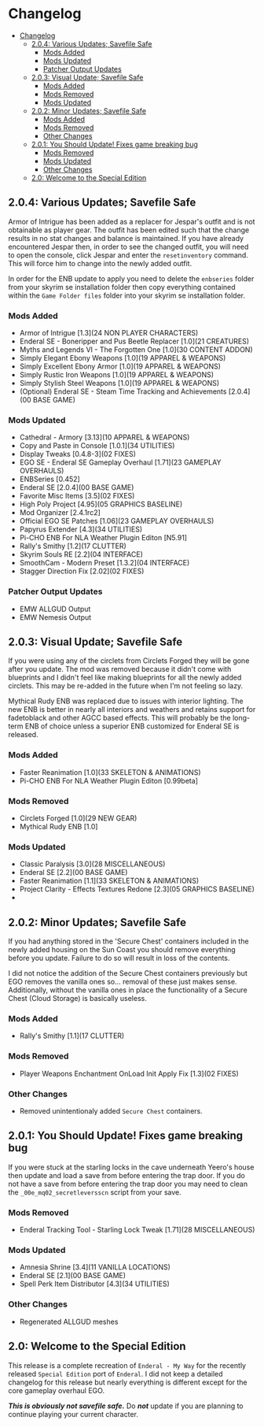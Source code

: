 # Changelog

- [Changelog](#changelog)
  - [2.0.4: Various Updates; Savefile Safe](#204-various-updates-savefile-safe)
    - [Mods Added](#mods-added)
    - [Mods Updated](#mods-updated)
    - [Patcher Output Updates](#patcher-output-updates)
  - [2.0.3: Visual Update; Savefile Safe](#203-visual-update-savefile-safe)
    - [Mods Added](#mods-added-1)
    - [Mods Removed](#mods-removed)
    - [Mods Updated](#mods-updated-1)
  - [2.0.2: Minor Updates; Savefile Safe](#202-minor-updates-savefile-safe)
    - [Mods Added](#mods-added-2)
    - [Mods Removed](#mods-removed-1)
    - [Other Changes](#other-changes)
  - [2.0.1: You Should Update! Fixes game breaking bug](#201-you-should-update-fixes-game-breaking-bug)
    - [Mods Removed](#mods-removed-2)
    - [Mods Updated](#mods-updated-2)
    - [Other Changes](#other-changes-1)
  - [2.0: Welcome to the Special Edition](#20-welcome-to-the-special-edition)

## 2.0.4: Various Updates; Savefile Safe

Armor of Intrigue has been added as a replacer for Jespar's outfit and is not obtainable as player gear.  The outfit has been edited such that the change results in no stat changes and balance is maintained.  If you have already encountered Jespar then, in order to see the changed outfit, you will need to open the console, click Jespar and enter the `resetinventory` command. This will force him to change into the newly added outfit.

In order for the ENB update to apply you need to delete the `enbseries` folder from your skyrim se installation folder then copy everything contained within the `Game Folder files` folder into your skyrim se installation folder.

### Mods Added

- Armor of Intrigue [1.3](24 NON PLAYER CHARACTERS)
- Enderal SE - Boneripper and Pus Beetle Replacer [1.0](21 CREATURES)
- Myths and Legends VI - The Forgotten One [1.0](30 CONTENT ADDON)
- Simply Elegant Ebony Weapons [1.0](19 APPAREL & WEAPONS)
- Simply Excellent Ebony Armor [1.0](19 APPAREL & WEAPONS)
- Simply Rustic Iron Weapons [1.0](19 APPAREL & WEAPONS)
- Simply Stylish Steel Weapons [1.0](19 APPAREL & WEAPONS)
- (Optional) Enderal SE - Steam Time Tracking and Achievements [2.0.4](00 BASE GAME)
  
### Mods Updated

- Cathedral - Armory [3.13](10 APPAREL & WEAPONS)
- Copy and Paste in Console [1.0.1](34 UTILITIES)
- Display Tweaks [0.4.8-3](02 FIXES)
- EGO SE - Enderal SE Gameplay Overhaul [1.71](23 GAMEPLAY OVERHAULS)
- ENBSeries [0.452]
- Enderal SE [2.0.4](00 BASE GAME)
- Favorite Misc Items [3.5](02 FIXES)
- High Poly Project [4.95](05 GRAPHICS BASELINE)
- Mod Organizer [2.4.1rc2]
- Official EGO SE Patches [1.06](23 GAMEPLAY OVERHAULS)
- Papyrus Extender [4.3](34 UTILITIES)
- Pi-CHO ENB For NLA Weather Plugin Editon [N5.91]
- Rally's Smithy [1.2](17 CLUTTER)
- Skyrim Souls RE [2.2](04 INTERFACE)
- SmoothCam - Modern Preset [1.3.2](04 INTERFACE)
- Stagger Direction Fix [2.02](02 FIXES)

### Patcher Output Updates

- EMW ALLGUD Output
- EMW Nemesis Output

## 2.0.3: Visual Update; Savefile Safe

If you were using any of the circlets from Circlets Forged they will be gone after you update.  The mod was removed because it didn't come with blueprints and I didn't feel like making blueprints for all the newly added circlets.  This may be re-added in the future when I'm not feeling so lazy.

Mythical Rudy ENB was replaced due to issues with interior lighting.  The new ENB is better in nearly all interiors and weathers and retains support for fadetoblack and other AGCC based effects.  This will probably be the long-term ENB of choice unless a superior ENB customized for Enderal SE is released.

### Mods Added

- Faster Reanimation [1.0](33 SKELETON & ANIMATIONS)
- Pi-CHO ENB For NLA Weather Plugin Editon [0.99beta]

### Mods Removed

- Circlets Forged [1.0](29 NEW GEAR)
- Mythical Rudy ENB [1.0]

### Mods Updated

- Classic Paralysis [3.0](28 MISCELLANEOUS)
- Enderal SE [2.2](00 BASE GAME)
- Faster Reanimation [1.1](33 SKELETON & ANIMATIONS)
- Project Clarity - Effects Textures Redone [2.3](05 GRAPHICS BASELINE)
- 

## 2.0.2: Minor Updates; Savefile Safe

If you had anything stored in the 'Secure Chest' containers included in the newly added housing on the Sun Coast you should remove everything before you update.  Failure to do so will result in loss of the contents.

I did not notice the addition of the Secure Chest containers previously but EGO removes the vanilla ones so... removal of these just makes sense.  Additionally, without the vanilla ones in place the functionality of a Secure Chest (Cloud Storage) is basically useless.

### Mods Added

- Rally's Smithy [1.1](17 CLUTTER)

### Mods Removed

- Player Weapons Enchantment OnLoad Init Apply Fix [1.3](02 FIXES)

### Other Changes

- Removed unintentionaly added `Secure Chest` containers.

## 2.0.1: You Should Update! Fixes game breaking bug

If you were stuck at the starling locks in the cave underneath Yeero's house then update and load a save from before entering the trap door.  If you do not have a save from before entering the trap door you may need to clean the `_00e_mq02_secretleversscn` script from your save.

### Mods Removed

- Enderal Tracking Tool - Starling Lock Tweak [1.71](28 MISCELLANEOUS)

### Mods Updated

- Amnesia Shrine [3.4](11 VANILLA LOCATIONS)
- Enderal SE [2.1](00 BASE GAME)
- Spell Perk Item Distributor [4.3](34 UTILITIES)

### Other Changes

- Regenerated ALLGUD meshes

## 2.0: Welcome to the Special Edition

This release is a complete recreation of `Enderal - My Way` for the recently released `Special Edition` port of `Enderal`.  I did not keep a detailed changelog for this release but nearly everything is different except for the core gameplay overhaul EGO.

***This is obviously not savefile safe.***  Do ***not*** update if you are planning to continue playing your current character.
